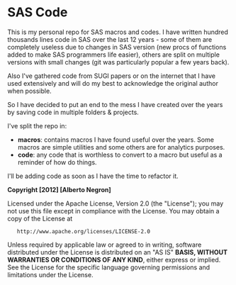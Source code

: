 SAS Code
========

This is my personal repo for SAS macros and codes. I have written hundred thousands lines code in SAS over the last 12 years - some of them are completely useless due to changes in SAS version (new procs of functions added to make SAS programmers life easier), others are split on multiple versions with small changes (git was particularly popular a few years back). 

Also I've gathered code from SUGI papers or on the internet that I have used extensively and will do my best to acknowledge the original author when possible.

So I have decided to put an end to the mess I have created over the years by saving code in multiple folders & projects.

I've split the repo in:

* **macros**: contains macros I have found useful over the years. Some macros are simple utilities and some others are for analytics purposes.
* **code**: any code that is worthless to convert to a macro but useful as a reminder of how do things.

I'll be adding code as soon as I have the time to refactor it.     

**Copyright [2012] [Alberto Negron]**

Licensed under the Apache License, Version 2.0 (the "License");
you may not use this file except in compliance with the License.
You may obtain a copy of the License at

       http://www.apache.org/licenses/LICENSE-2.0

Unless required by applicable law or agreed to in writing, software
distributed under the License is distributed on an "AS IS" **BASIS,
WITHOUT WARRANTIES OR CONDITIONS OF ANY KIND**, either express or implied.
See the License for the specific language governing permissions and
limitations under the License.
